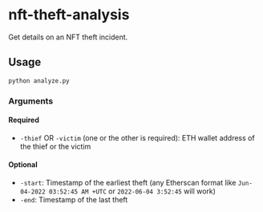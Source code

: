 # nft-theft-analysis

Get details on an NFT theft incident.

## Usage
`python analyze.py`

### Arguments
#### Required
* `-thief` OR `-victim` (one or the other is required): ETH wallet address of the thief or the victim

#### Optional
* `-start`: Timestamp of the earliest theft (any Etherscan format like `Jun-04-2022 03:52:45 AM +UTC` or `2022-06-04 3:52:45` will work)
* `-end`: Timestamp of the last theft
